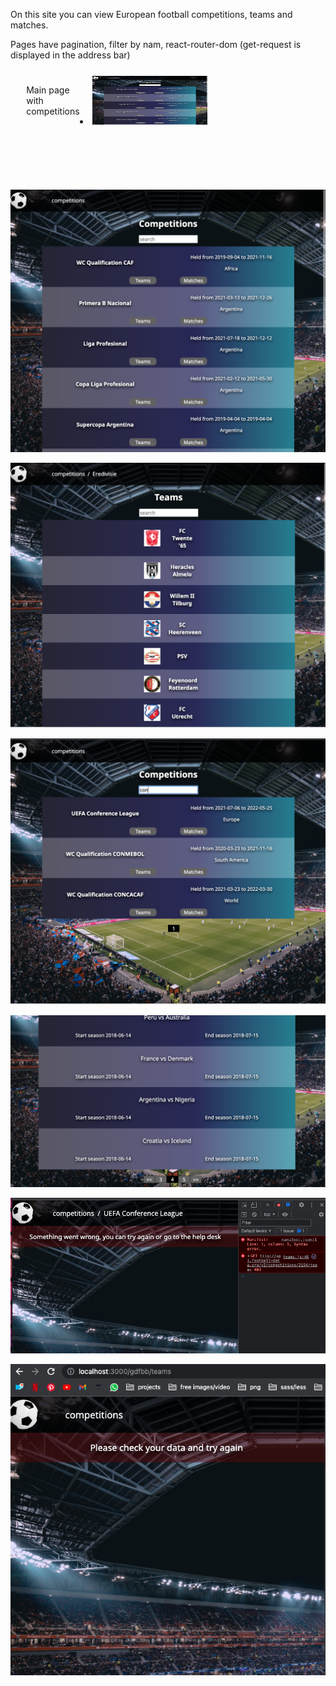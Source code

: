On this site you can view European football competitions, teams and matches.

Pages have pagination, filter by nam, react-router-dom (get-request is displayed in the address bar)

<div style="display: flex; margin: 5%">
<p>Main page with competitions</p>
<li><img src="./src/images/screenshots/competitionsPage.png" width="50%" height="50%"/></li>

</div>


![alt tag](./src/images/screenshots/competitionsPage.png "Main page with competitions")


![alt text](./src/images/screenshots/teamsPage.png "Page with teams")


![alt text](./src/images/screenshots/filterByName.png "Filter by name of contest/team")

![alt text](./src/images/screenshots/pagination.png "Pagination")

![alt text](./src/images/screenshots/forbidden.png "error 403 forbidden")

![alt text](./src/images/screenshots/badRequest.png "Bad request")